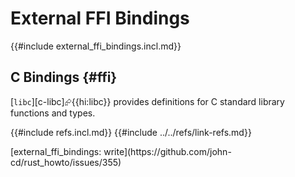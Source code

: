 # External FFI Bindings

{{#include external_ffi_bindings.incl.md}}

## C Bindings {#ffi}

[`libc`][c-libc]⮳{{hi:libc}} provides definitions for C standard library functions and types.

{{#include refs.incl.md}}
{{#include ../../refs/link-refs.md}}

<div class="hidden">
[external_ffi_bindings: write](https://github.com/john-cd/rust_howto/issues/355)
</div>
